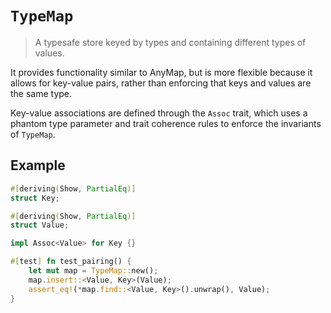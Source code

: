 # `TypeMap`

> A typesafe store keyed by types and containing different types of values.

It provides functionality similar to AnyMap, but is more flexible because it
allows for key-value pairs, rather than enforcing that keys and values are the
same type.

Key-value associations are defined through the `Assoc` trait, which uses a
phantom type parameter and trait coherence rules to enforce the invariants
of `TypeMap`.

## Example

```rust
#[deriving(Show, PartialEq)]
struct Key;

#[deriving(Show, PartialEq)]
struct Value;

impl Assoc<Value> for Key {}

#[test] fn test_pairing() {
    let mut map = TypeMap::new();
    map.insert::<Value, Key>(Value);
    assert_eq!(*map.find::<Value, Key>().unwrap(), Value);
}
```

